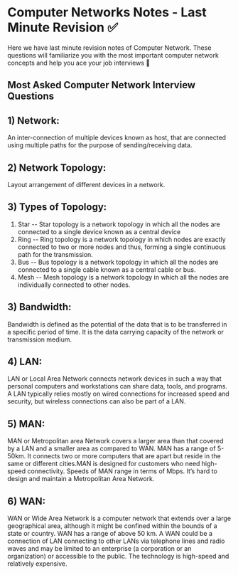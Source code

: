 # Computer Networks Notes - Last Minute Revision ✅

Here we have last minute revision notes of Computer Network. These questions will familiarize you with the most important computer network concepts and help you ace your job interviews 🙌

## Most Asked Computer Network Interview Questions

## 1) Network:
An inter-connection of multiple devices known as host, that are connected using multiple paths for the purpose of sending/receiving data.

## 2) Network Topology:
Layout arrangement of different devices in a network.

## 3) Types of Topology:
1. Star -- Star topology is a network topology in which all the nodes are connected to a single device known as a central device
2. Ring -- Ring topology is a network topology in which nodes are exactly connected to two or more nodes and thus, forming a single continuous path for the transmission.
3. Bus -- Bus topology is a network topology in which all the nodes are connected to a single cable known as a central cable or bus.
4. Mesh -- Mesh topology is a network topology in which all the nodes are individually connected to other nodes.

## 3) Bandwidth:
Bandwidth is defined as the potential of the data that is to be transferred in a specific period of time. It is the data carrying capacity of the network or transmission medium.

## 4) LAN:
LAN or Local Area Network connects network devices in such a way that personal computers and workstations can share data, tools, and programs. A LAN typically relies mostly on wired connections for increased speed and security, but wireless connections can also be part of a LAN.

## 5) MAN:
MAN or Metropolitan area Network covers a larger area than that covered by a LAN and a smaller area as compared to WAN. MAN has a range of 5-50km. It connects two or more computers that are apart but reside in the same or different cities.MAN is designed for customers who need high-speed connectivity. Speeds of MAN range in terms of Mbps. It’s hard to design and maintain a Metropolitan Area Network.

## 6) WAN:
WAN or Wide Area Network is a computer network that extends over a large geographical area, although it might be confined within the bounds of a state or country. WAN has a range of above 50 km. A WAN could be a connection of LAN connecting to other LANs via telephone lines and radio waves and may be limited to an enterprise (a corporation or an organization) or accessible to the public. The technology is high-speed and relatively expensive.
